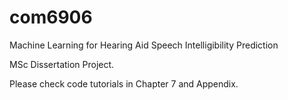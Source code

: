 # com6906
Machine Learning for Hearing Aid Speech Intelligibility Prediction  
  
MSc Dissertation Project.  
  
Please check code tutorials in Chapter 7 and Appendix.
